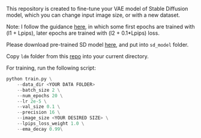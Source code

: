 This repository is created to fine-tune your VAE model of Stable Diffusion model, which you can change input image size, or with a new dataset.

Note: I follow the guidance [here](https://huggingface.co/stabilityai/sd-vae-ft-mse-original/blob/main/README.md), in which some first epochs are trained with (l1 + Lpips), later epochs are trained with (l2 + 0.1*Lpips) loss.

Please download pre-trained SD model [here](https://huggingface.co/runwayml/stable-diffusion-v1-5/blob/main/v1-5-pruned.ckpt), and put into `sd_model` folder.

Copy `ldm` folder from this [repo](https://github.com/lllyasviel/ControlNet/tree/main?tab=readme-ov-file) into your current directory.


For training, run the following script:

```python 
python train.py \
	--data_dir <YOUR DATA FOLDER>
	--batch_size 2 \
	--num_epochs 20 \
	--lr 2e-5 \
	--val_size 0.1 \
	--precision 16 \
	--image_size <YOUR DESIRED SIZE> \
	--lpips_loss_weight 1.0 \
	--ema_decay 0.99\
```

